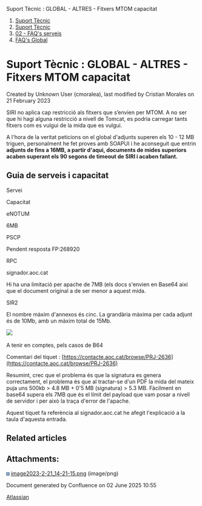Suport Tècnic : GLOBAL - ALTRES - Fitxers MTOM capacitat  

1.  [Suport Tècnic](index.html)
2.  [Suport Tècnic](13893782.html)
3.  [02 - FAQ's serveis](26313393.html)
4.  [FAQ's Global](28705585.html)

Suport Tècnic : GLOBAL - ALTRES - Fitxers MTOM capacitat
========================================================

Created by Unknown User (cmoralea), last modified by Cristian Morales on 21 February 2023

SIRI no aplica cap restricció als fitxers que s’envien per MTOM. A no ser que hi hagi alguna restricció a nivell de Tomcat, es podria carregar tants fitxers com es vulgui de la mida que es vulgui.

A l'hora de la veritat peticions on el global d'adjunts superen els 10 - 12 MB triguen, personalment he fet proves amb SOAPUI i he aconseguit que entrin **adjunts de fins a 16MB, a partir d'aqui, documents de mides superiors acaben superant els 90 segons de timeout de SIRI i acaben fallant.**

Guia de serveis i capacitat
---------------------------

Servei

Capacitat

eNOTUM

6MB

PSCP

Pendent resposta FP:268920

RPC

  

signador.aoc.cat

Hi ha una limitació per apache de 7MB (els docs s'envien en Base64 així que el document original a de ser menor a aquest mida. 

SIR2

El nombre màxim d'annexos és cinc. La grandària màxima per cada adjunt és de 10Mb, amb un màxim total de 15Mb.

![](attachments/26313431/81855633.png)

  

  

A tenir en comptes, pels casos de B64 

Comentari del tiquet : [https://contacte.aoc.cat/browse/PRJ-2636](https://contacte.aoc.cat/browse/PRJ-2636)

Resumint, crec que el problema és que la signatura es genera correctament, el problema és que al tractar-se d'un PDF la mida del mateix puja uns 500kb > 4.8 MB + 0'5 MB (signatura) > 5.3 MB. Fàcilment en base64 supera els 7MB que és el límit del payload que vam posar a nivell de servidor i per això la traça d'error de l'apache.

Aquest tiquet fa referència al signador.aoc.cat he afegit l'explicació a la taula d'aquesta entrada.

Related articles
----------------

  

Attachments:
------------

![](images/icons/bullet_blue.gif) [image2023-2-21\_14-21-15.png](attachments/26313431/81855633.png) (image/png)  

Document generated by Confluence on 02 June 2025 10:55

[Atlassian](http://www.atlassian.com/)